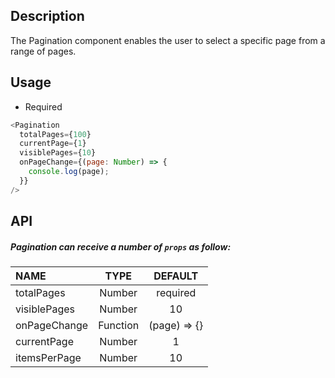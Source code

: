 ## Description

The Pagination component enables the user to select a specific page from a range of pages.

## Usage

- Required

```js
<Pagination
  totalPages={100}
  currentPage={1}
  visiblePages={10}
  onPageChange={(page: Number) => {
    console.log(page);
  }}
/>
```

## API

##### Pagination can receive a number of `props` as follow:

| NAME         |   TYPE   |   DEFAULT    |
| :----------- | :------: | :----------: |
| totalPages   |  Number  |   required   |
| visiblePages |  Number  |      10      |
| onPageChange | Function | (page) => {} |
| currentPage  |  Number  |      1       |
| itemsPerPage |  Number  |      10      |
